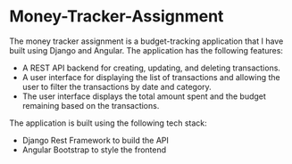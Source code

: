 # Money-Tracker-Assignment

The money tracker assignment is a budget-tracking application that I have built using Django and Angular. 
The application has the following features:
 - A REST API backend for creating, updating, and deleting transactions.
 - A user interface for displaying the list of transactions and allowing the user to filter the transactions by date and category.
 - The user interface displays the total amount spent and the budget remaining based on the transactions.
 
The application is built using the following tech stack:
 - Django Rest Framework to build the API
 - Angular Bootstrap to style the frontend
